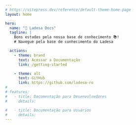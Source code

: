 ```yaml
---
# https://vitepress.dev/reference/default-theme-home-page
layout: home

hero:
  name: "🦉 Ladesa Docs"
  tagline: |
    Bons estudos pela nossa base de conhecimento 📚!
    # Navegue pela base de conhecimento do Ladesa

  actions:
    - theme: brand
      text: Acessar a Documentação
      link: /getting-started

    - theme: alt
      text: GitHub
      link: https://github.com/ladesa-ro
#
# features:
#   - title: Documentação para Desenvolvedores
#     details:

#   - title: Documentação para Usuários
#     details:
---
```

